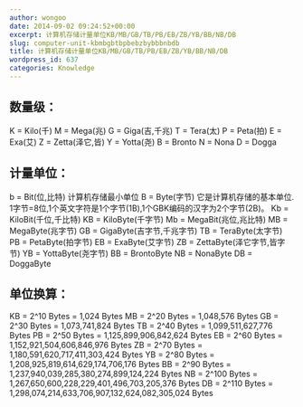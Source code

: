 ```yaml
---
author: wongoo
date: 2014-09-02 09:24:52+00:00
excerpt: 计算机存储计量单位KB/MB/GB/TB/PB/EB/ZB/YB/BB/NB/DB
slug: computer-unit-kbmbgbtbpbebzbybbbnbdb
title: 计算机存储计量单位KB/MB/GB/TB/PB/EB/ZB/YB/BB/NB/DB
wordpress_id: 637
categories: Knowledge
---
```


数量级：
--------------------
K  = Kilo(千)
M  = Mega(兆)
G  = Giga(吉,千兆)
T  = Tera(太)
P  = Peta(拍)
E  = Exa(艾)
Z  = Zetta(泽它,皆)
Y  = Yotta(尧)
B  = Bronto
N  = Nona
D  = Dogga

计量单位：
--------------------
b  = Bit(位,比特) 计算机存储最小单位
B  = Byte(字节) 它是计算机存储的基本单位. 1字节=8位,1个英文字符是1个字节(1B),1个GBK编码的汉字为2个字节(2B)。
Kb = KiloBit(千位,千比特)
KB = KiloByte(千字节)
Mb = MegaBit(兆位,兆比特)
MB = MegaByte(兆字节)
GB = GigaByte(吉字节,千兆字节)
TB = TeraByte(太字节)
PB = PetaByte(拍字节)
EB = ExaByte(艾字节)
ZB = ZettaByte(泽它字节,皆字节)
YB = YottaByte(尧字节)
BB = BrontoByte
NB = NonaByte
DB = DoggaByte

单位换算：
--------------------
KB = 2^10 Bytes  = 1,024 Bytes
MB = 2^20 Bytes  = 1,048,576 Bytes
GB = 2^30 Bytes  = 1,073,741,824 Bytes
TB = 2^40 Bytes  = 1,099,511,627,776 Bytes
PB = 2^50 Bytes  = 1,125,899,906,842,624 Bytes
EB = 2^60 Bytes  = 1,152,921,504,606,846,976 Bytes
ZB = 2^70 Bytes  = 1,180,591,620,717,411,303,424 Bytes
YB = 2^80 Bytes  = 1,208,925,819,614,629,174,706,176 Bytes
BB = 2^90 Bytes  = 1,237,940,039,285,380,274,899,124,224 Bytes
NB = 2^100 Bytes = 1,267,650,600,228,229,401,496,703,205,376 Bytes
DB = 2^110 Bytes = 1,298,074,214,633,706,907,132,624,082,305,024 Bytes
